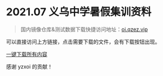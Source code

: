 # 2021.07 义乌中学暑假集训资料

> 国内镜像仓库&测试数据下载快捷访问地址：[oi.qzez.vip](http://oi.qzez.vip)

可以直接访问上方链接，点击需要下载的文件，会有下载按钮出现。

[一键下载所有内容](https://yzxoi.coding.net/p/qzez-courseware/d/OIdata-2021-07/git/archive/master/?download=true)

感谢 yzxoi 的贡献！
